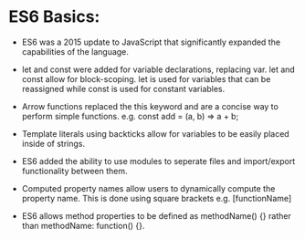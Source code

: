 # ES6 Basics:

- ES6 was a 2015 update to JavaScript that significantly expanded the capabilities of the language.

- let and const were added for variable declarations, replacing var. let and const allow for block-scoping. let is used for variables that can be reassigned while const is used for constant variables.

- Arrow functions replaced the this keyword and are a concise way to perform simple functions. e.g. const add = (a, b) => a + b;

- Template literals using backticks allow for variables to be easily placed inside of strings.

- ES6 added the ability to use modules to seperate files and import/export functionality between them.

- Computed property names allow users to dynamically compute the property name. This is done using square brackets e.g. [functionName]

- ES6 allows method properties to be defined as methodName() {} rather than methodName: function() {}.


